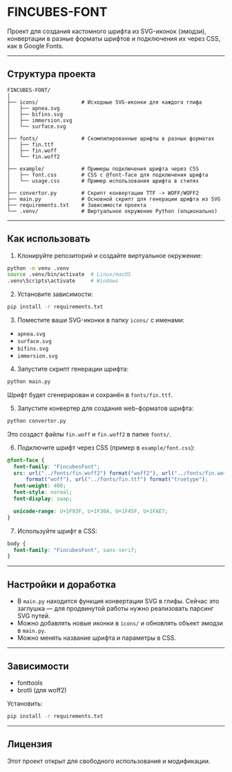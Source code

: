# FINCUBES-FONT

Проект для создания кастомного шрифта из SVG-иконок (эмодзи), конвертации в разные форматы шрифтов и подключения их через CSS, как в Google Fonts.

---

## Структура проекта

```
FINCUBES-FONT/
│
├── icons/              # Исходные SVG-иконки для каждого глифа
│   ├── apnea.svg
│   ├── bifins.svg
│   ├── immersion.svg
│   └── surface.svg
│
├── fonts/              # Скомпилированные шрифты в разных форматах
│   ├── fin.ttf
│   ├── fin.woff
│   └── fin.woff2
│
├── example/            # Примеры подключения шрифта через CSS
│   ├── font.css        # CSS с @font-face для подключения шрифта
│   └── usage.css       # Пример использования шрифта в стилях
│
├── convertor.py        # Скрипт конвертации TTF -> WOFF/WOFF2
├── main.py             # Основной скрипт для генерации шрифта из SVG
├── requirements.txt    # Зависимости проекта
└── .venv/              # Виртуальное окружение Python (опционально)
```

---

## Как использовать

1. Клонируйте репозиторий и создайте виртуальное окружение:

```bash
python -m venv .venv
source .venv/bin/activate  # Linux/macOS
.venv\Scripts\activate     # Windows
```

2. Установите зависимости:

```bash
pip install -r requirements.txt
```

3. Поместите ваши SVG-иконки в папку `icons/` с именами:

- `apnea.svg`
- `surface.svg`
- `bifins.svg`
- `immersion.svg`

4. Запустите скрипт генерации шрифта:

```bash
python main.py
```

Шрифт будет сгенерирован и сохранён в `fonts/fin.ttf`.

5. Запустите конвертер для создания web-форматов шрифта:

```bash
python convertor.py
```

Это создаст файлы `fin.woff` и `fin.woff2` в папке `fonts/`.

6. Подключите шрифт через CSS (пример в `example/font.css`):

```css
@font-face {
  font-family: "FincubesFont";
  src: url("../fonts/fin.woff2") format("woff2"), url("../fonts/fin.woff")
      format("woff"), url("../fonts/fin.ttf") format("truetype");
  font-weight: 400;
  font-style: normal;
  font-display: swap;

  unicode-range: U+1F93F, U+1F30A, U+1F45F, U+1FAE7;
}
```

7. Используйте шрифт в CSS:

```css
body {
  font-family: "FincubesFont", sans-serif;
}
```

---

## Настройки и доработка

- В `main.py` находится функция конвертации SVG в глифы. Сейчас это заглушка — для продвинутой работы нужно реализовать парсинг SVG путей.
- Можно добавлять новые иконки в `icons/` и обновлять объект эмодзи в `main.py`.
- Можно менять название шрифта и параметры в CSS.

---

## Зависимости

- fonttools
- brotli (для woff2)

Установить:

```bash
pip install -r requirements.txt
```

---

## Лицензия

Этот проект открыт для свободного использования и модификации.
